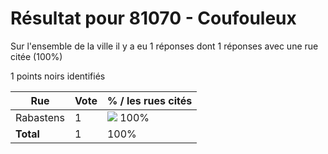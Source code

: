 # Résultat pour 81070 - Coufouleux

Sur l'ensemble de la ville il y a eu 1 réponses dont 1 réponses avec une rue citée (100%)

1 points noirs identifiés

| Rue | Vote | % / les rues cités|
|-----|------|-------------------|
| Rabastens | 1 | <img src="../../img/bar_100.gif" />&nbsp;100%|
| **Total** | 1 | 100%|
